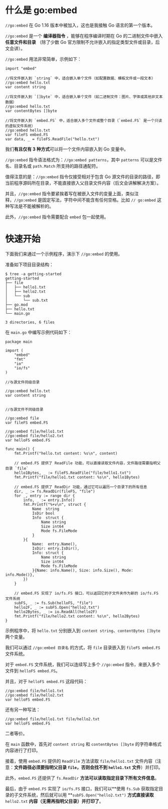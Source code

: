 # 什么是 go:embed

`//go:embed` 在 Go 1.16 版本中被加入，这也是我接触 Go 语言的第一个版本。

`//go:embed` 是一个 **编译器指令** ，能够在程序编译时期在 Go 的二进制文件中嵌入 **任意文件和目录** （除了少数 Go 官方限制不允许嵌入的指定类型文件或目录，后文会讲）。

`//go:embed` 用法非常简单，示例如下：

```
import "embed"

//将文件嵌入到 `string` 中，适合嵌入单个文件（如配置数据、模板文件或一段文本）
//go:embed hello.txt
var content string

//将文件嵌入到 `[]byte` 中，适合嵌入单个文件（如二进制文件：图片、字体或其他非文本数据）
//go:embed hello.txt
var contentBytes []byte

//将文件嵌入到 `embed.FS` 中，适合嵌入多个文件或整个目录（`embed.FS` 是一个只读的虚拟文件系统）
//go:embed hello.txt
var fileFS embed.FS
var data, _ = fileFS.ReadFile("hello.txt")
```

我们**有且仅有 3 种方式**可以将一个文件内容嵌入到 Go 变量中。

`//go:embed` 指令语法格式为：`//go:embed patterns`，其中 `patterns` 可以是文件名、目录名或 `path.Match` 所支持的路径通配符。

值得注意的是：`//go:embed` 指令仅接受相对于包含 Go 源文件的目录的路径，即当前程序源码所在目录，不能直接嵌入父目录文件内容（后文会讲解解决方案）。

并且，`//go:embed` 指令要紧挨着写在被嵌入文件的变量上面，类似注释，`//go:embed` 是固定写法，字符中间不能含有任何空格。比如 `// go:embed` 这种写法是不能被解析的。

此外，`//go:embed` 指令需要配合 `embed` 包一起使用。

# 快速开始

下面我们来通过一个示例程序，演示下 `//go:embed` 的使用。

准备如下项目目录结构：

```
$ tree -a getting-started
getting-started
├── file
│   ├── hello1.txt
│   ├── hello2.txt
│   └── sub
│       └── sub.txt
├── go.mod
├── hello.txt
└── main.go

3 directories, 6 files
```

在 `main.go` 中编写示例代码如下：

```
package main

import (
    "embed"
    "fmt"
    "io"
    "io/fs"
)

//与源文件同级目录

//go:embed hello.txt
var content string


//与源文件不同级目录

//go:embed file
var fileFS embed.FS

//go:embed file/hello1.txt
//go:embed file/hello2.txt
var helloFS embed.FS

func main() {
    fmt.Printf("hello.txt content: %s\n", content)

    // embed.FS 提供了 ReadFile 功能，可以直接读取文件内容，文件路径需要指明父目录 `file`
    hello1Bytes, _ := fileFS.ReadFile("file/hello1.txt")
    fmt.Printf("file/hello1.txt content: %s\n", hello1Bytes)

    // embed.FS 提供了 ReadDir 功能，通过它可以遍历一个目录下的所有信息
    dir, _ := fs.ReadDir(fileFS, "file")
    for _, entry := range dir {
        info, _ := entry.Info()
        fmt.Printf("%+v\n", struct {
            Name  string
            IsDir bool
            Info  struct {
                Name string
                Size int64
                Mode fs.FileMode
            }
        }{
            Name:  entry.Name(),
            IsDir: entry.IsDir(),
            Info: struct {
                Name string
                Size int64
                Mode fs.FileMode
            }{Name: info.Name(), Size: info.Size(), Mode: info.Mode()},
        })
    }

    // embed.FS 实现了 io/fs.FS 接口，可以返回它的子文件夹作为新的 io/fs.FS 文件系统
    subFS, _ := fs.Sub(helloFS, "file")
    hello2F, _ := subFS.Open("hello2.txt")
    hello2Bytes, _ := io.ReadAll(hello2F)
    fmt.Printf("file/hello2.txt content: %s\n", hello2Bytes)
}
```

示例程序中，将 `hello.txt` 分别嵌入到 `content string`、`contentBytes []byte` 两个变量。

我们可以通过 `//go:embed 目录名` 的方式，将 `file` 目录嵌入到 `fileFS embed.FS` 文件系统。

对于 `embed.FS` 文件系统，我们可以连续写上多个 `//go:embed` 指令，来嵌入多个文件到 `helloFS embed.FS`。

并且，对于 `helloFS embed.FS` 这段代码：

```
//go:embed file/hello1.txt
//go:embed file/hello2.txt
var helloFS embed.FS
```

还有另一种写法：

```
//go:embed file/hello1.txt file/hello2.txt
var helloFS embed.FS
```

二者等价。

在 `main` 函数中，首先对 `content string` 和 `contentBytes []byte` 的字符串格式内容进行了打印。

接着，使用 `embed.FS` 提供的 `ReadFile` 方法读取 `file/hello1.txt` 文件内容（注意：**文件路径必须要指明父目录 `file`，否则会找不到 `hello1.txt` 文件**）并打印。

此外，`embed.FS` 还提供了 `fs.ReadDir` **方法可以读取指定目录下所有文件信息**。

最后，由于 `embed.FS` 实现了 `io/fs.FS` 接口，我们可以**使用 `fs.Sub` 获取指定目录的子文件系统，然后就可以用 **`subFS.Open("hello2.txt")` **方式直接读取** `hello2.txt` **内容（无需再指明父目录）并打印了**。
